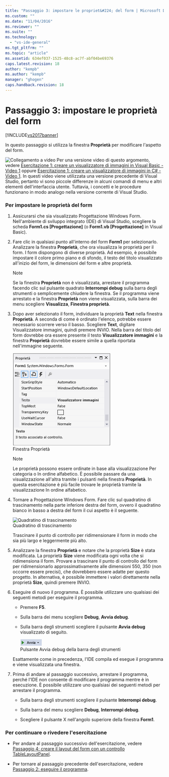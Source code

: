 ```yaml
---
title: "Passaggio 3: impostare le propriet&#224; del form | Microsoft Docs"
ms.custom: ""
ms.date: "11/04/2016"
ms.reviewer: ""
ms.suite: ""
ms.technology: 
  - "vs-ide-general"
ms.tgt_pltfrm: ""
ms.topic: "article"
ms.assetid: 634ef037-1525-48c8-ac7f-abf04be69376
caps.latest.revision: 18
author: "kempb"
ms.author: "kempb"
manager: "ghogen"
caps.handback.revision: 18
---
```

# Passaggio 3: impostare le propriet&#224; del form
[!INCLUDE[vs2017banner](../code-quality/includes/vs2017banner.md)]

In questo passaggio si utilizza la finestra **Proprietà** per modificare l'aspetto del form.  
  
 ![Collegamento a video](../data-tools/media/playvideo.png "PlayVideo") Per una versione video di questo argomento, vedere [Esercitazione 1: creare un visualizzatore di immagini in Visual Basic \- Video 1](http://go.microsoft.com/fwlink/?LinkId=205209) oppure [Esercitazione 1: creare un visualizzatore di immagini in C\# \- Video 1](http://go.microsoft.com/fwlink/?LinkId=205199).  In questi video viene utilizzata una versione precedente di Visual Studio, pertanto vi sono piccole differenze in alcuni comandi di menu e altri elementi dell'interfaccia utente.  Tuttavia, i concetti e le procedure funzionano in modo analogo nella versione corrente di Visual Studio.  
  
### Per impostare le proprietà del form  
  
1.  Assicurarsi che sia visualizzato Progettazione Windows Form.  Nell'ambiente di sviluppo integrato \(IDE\) di Visual Studio, scegliere la scheda **Form1.cs \[Progettazione\]** \(o **Form1.vb \[Progettazione\]** in Visual Basic\).  
  
2.  Fare clic in qualsiasi punto all'interno del form **Form1** per selezionarlo.  Analizzare la finestra **Proprietà**, che ora visualizza le proprietà per il form.  I form dispongono di diverse proprietà.  Ad esempio, è possibile impostare il colore primo piano e di sfondo, il testo del titolo visualizzato all'inizio del form, le dimensioni del form e altre proprietà.  
  
    > [!NOTE]
    >  Se la finestra **Proprietà** non è visualizzata, arrestare il programma facendo clic sul pulsante quadrato **Interrompi debug** sulla barra degli strumenti o semplicemente chiudere la finestra.  Se il programma viene arrestato e la finestra **Proprietà** non viene visualizzata, sulla barra dei menu scegliere **Visualizza**, **Finestra proprietà**.  
  
3.  Dopo aver selezionato il form, individuare la proprietà **Text** nella finestra **Proprietà**.  A seconda di come è ordinato l'elenco, potrebbe essere necessario scorrere verso il basso.  Scegliere **Text**, digitare Visualizzatore immagini, quindi premere INVIO.  Nella barra del titolo del form dovrebbe ora essere presente il testo **Visualizzatore immagini** e la finestra **Proprietà** dovrebbe essere simile a quella riportata nell'immagine seguente.  
  
     ![Finestra Proprietà](../ide/media/express_edittextproperty.png "Express\_EditTextProperty")  
Finestra Proprietà  
  
    > [!NOTE]
    >  Le proprietà possono essere ordinate in base alla visualizzazione Per categoria o In ordine alfabetico.  È possibile passare da una visualizzazione all'altra tramite i pulsanti nella finestra **Proprietà**.  In questa esercitazione è più facile trovare le proprietà tramite la visualizzazione In ordine alfabetico.  
  
4.  Tornare a Progettazione Windows Form.  Fare clic sul quadratino di trascinamento nella parte inferiore destra del form, ovvero il quadratino bianco in basso a destra del form il cui aspetto è il seguente.  
  
     ![Quadratino di trascinamento](../ide/media/express_bottomrt_drag.png "Express\_BottomRT\_Drag")  
Quadratino di trascinamento  
  
     Trascinare il punto di controllo per ridimensionare il form in modo che sia più largo e leggermente più alto.  
  
5.  Analizzare la finestra **Proprietà** e notare che la proprietà **Size** è stata modificata.  La proprietà **Size** viene modificata ogni volta che si ridimensiona il form.  Provare a trascinare il punto di controllo del form per ridimensionarlo approssimativamente alle dimensioni 550, 350 \(non occorre essere precisi\), che dovrebbero essere adatte per questo progetto.  In alternativa, è possibile immettere i valori direttamente nella proprietà **Size**, quindi premere INVIO.  
  
6.  Eseguire di nuovo il programma.  È possibile utilizzare uno qualsiasi dei seguenti metodi per eseguire il programma.  
  
    -   Premere **F5**.  
  
    -   Sulla barra dei menu scegliere **Debug**, **Avvia debug**.  
  
    -   Sulla barra degli strumenti scegliere il pulsante **Avvia debug** visualizzato di seguito.  
  
         ![Pulsante della barra degli strumenti Avvia debug](../ide/media/express_icondebug.png "Express\_IconDebug")  
Pulsante Avvia debug della barra degli strumenti  
  
     Esattamente come in precedenza, l'IDE compila ed esegue il programma e viene visualizzata una finestra.  
  
7.  Prima di andare al passaggio successivo, arrestare il programma, perché l'IDE non consente di modificare il programma mentre è in esecuzione.  È possibile utilizzare uno qualsiasi dei seguenti metodi per arrestare il programma.  
  
    -   Sulla barra degli strumenti scegliere il pulsante **Interrompi debug**.  
  
    -   Sulla barra del menu scegliere **Debug**, **Interrompi debug**.  
  
    -   Scegliere il pulsante X nell'angolo superiore della finestra **Form1**.  
  
### Per continuare o rivedere l'esercitazione  
  
-   Per andare al passaggio successivo dell'esercitazione, vedere [Passaggio 4: creare il layout del form con un controllo TableLayoutPanel](../ide/step-4-lay-out-your-form-with-a-tablelayoutpanel-control.md).  
  
-   Per tornare al passaggio precedente dell'esercitazione, vedere [Passaggio 2: eseguire il programma](../ide/step-2-run-your-program.md).